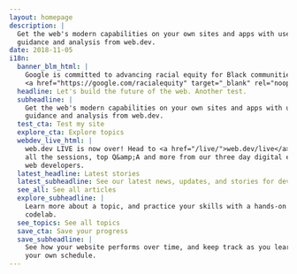 ```yaml
---
layout: homepage
description: |
  Get the web's modern capabilities on your own sites and apps with useful
  guidance and analysis from web.dev.
date: 2018-11-05
i18n:
  banner_blm_html: |
    Google is committed to advancing racial equity for Black communities.
    <a href="https://google.com/racialequity" target="_blank" rel="noopener">See how</a>.
  headline: Let's build the future of the web. Another test.
  subheadline: |
    Get the web's modern capabilities on your own sites and apps with useful
    guidance and analysis from web.dev.
  test_cta: Test my site
  explore_cta: Explore topics
  webdev_live_html: |
    web.dev LIVE is now over! Head to <a href="/live/">web.dev/live</a> to watch
    all the sessions, top Q&amp;A and more from our three day digital event for
    web developers.
  latest_headline: Latest stories
  latest_subheadline: See our latest news, updates, and stories for developers.
  see_all: See all articles
  explore_subheadline: |
    Learn more about a topic, and practice your skills with a hands-on
    codelab.
  see_topics: See all topics
  save_cta: Save your progress
  save_subheadline: |
    See how your website performs over time, and keep track as you learn on
    your own schedule.
---
```

